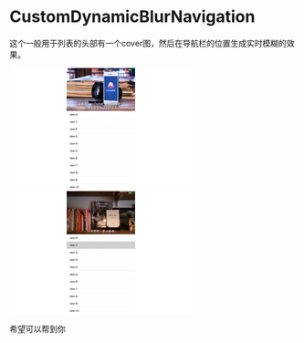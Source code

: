 # CustomDynamicBlurNavigation


这个一般用于列表的头部有一个cover图，然后在导航栏的位置生成实时模糊的效果。

<img alt="ScreenShot" src="https://github.com/howeguo/CustomDynamicBlurNavigation/blob/master/1.gif?raw=true" width="320px"/>
<img alt="ScreenShot" src="https://github.com/howeguo/CustomDynamicBlurNavigation/blob/master/2.gif?raw=true" width="320px"/>


希望可以帮到你
